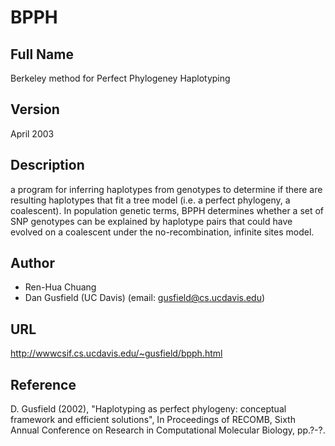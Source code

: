 # BPPH

## Full Name
Berkeley method for Perfect Phylogeney Haplotyping

## Version
April 2003

## Description
a program for inferring haplotypes from genotypes to determine if there are resulting haplotypes that fit a tree model (i.e. a perfect phylogeny, a coalescent). In population genetic terms, BPPH determines whether a set of SNP genotypes can be explained by haplotype pairs that could have evolved on a coalescent under the no-recombination, infinite sites model.

## Author
* Ren-Hua Chuang
* Dan Gusfield (UC Davis) (email: gusfield@cs.ucdavis.edu)

## URL
http://wwwcsif.cs.ucdavis.edu/~gusfield/bpph.html

## Reference
D. Gusfield (2002), "Haplotyping as perfect phylogeny: conceptual framework and efficient solutions", In Proceedings of RECOMB, Sixth Annual Conference on Research in Computational Molecular Biology, pp.?-?.